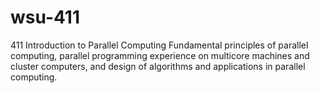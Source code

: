 # wsu-411
411 Introduction to Parallel Computing
 Fundamental principles of parallel computing, parallel programming experience on multicore machines and cluster computers, 
 and design of algorithms and applications in parallel computing.
